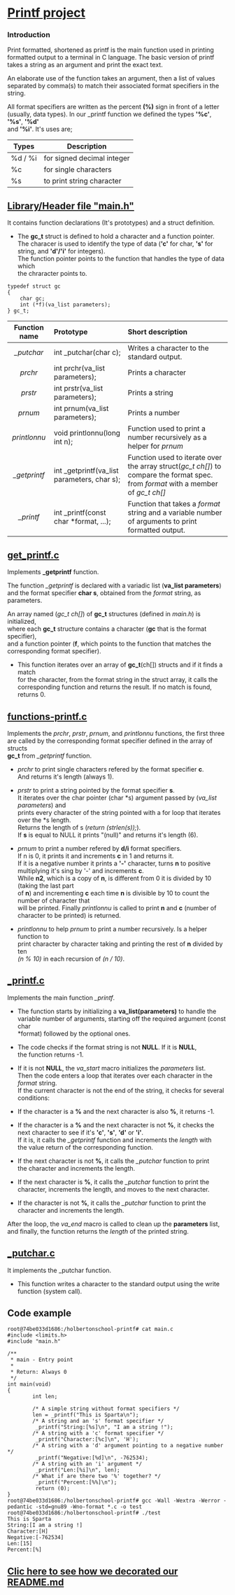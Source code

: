 # [Printf project](https://github.com/Mtiass/holbertonschool-printf/tree/master) 

### Introduction

Print formatted, shortened as printf is the main function used in printing\
formatted output to a terminal in C language. The basic version of printf\
takes a string as an argument and print the exact text.

An elaborate use of the function takes an argument, then a list of values\
separated by comma(s) to match their associated format specifiers in the
string.

All format specifiers are written as the percent **(%)** sign in front of a letter\
(usually, data types). In our _printf function we defined the types **'%c'**, **'%s'**, **'%d'**\
and **'%i'**. It's uses are;

| Types   | Description |
| ----------- | ----------- |
| %d / %i |for signed decimal integer|
|  %c     | for single characters|
|  %s     | to print string character|


## [Library/Header file "main.h"](https://github.com/Mtiass/holbertonschool-printf/blob/master/main.h)

It contains function declarations (It's prototypes) and a struct definition.

- The **gc_t** struct is defined to hold a character and a function pointer.\
The characer is used to identify the type of data (**'c'** for char, **'s'** for\
string, and **'d'/'i'** for integers).\
The function pointer points to the function that handles the type of data which\
the chraracter points to.
```
typedef struct gc
{
	char gc;
	int (*f)(va_list parameters);
} gc_t;
```
| Function name | Prototype  | Short description |
| :------------: |:---------------| :-----|
| *_putchar* | int _putchar(char c);| Writes a character to the standard output. |
| *prchr*   | int prchr(va_list parameters); | Prints a character |
| *prstr* | int prstr(va_list parameters);  | Prints a string |
| *prnum* | int prnum(va_list parameters);  | Prints a number |
| *printlonnu* | void printlonnu(long int n); | Function used to print a number recursively as a helper for  *prnum* |
| *_getprintf* | int _getprintf(va_list parameters, char s);  | Function used to iterate over the array struct(*gc_t ch[]*) to compare the format spec. from *format* with a member of *gc_t ch[]* |
| *_printf* | int _printf(const char *format, ...);  | Function that takes a *format* string and a variable number of arguments to print formatted output. |


## [get\_printf.c](https://github.com/Mtiass/holbertonschool-printf/blob/master/get_printf.c) 

Implements **_getprintf** function.

The function *_getprintf* is declared with a variadic list (**va_list parameters**)\
and the format specifier **char s**, obtained from the *format* string, as parameters.

An array named (*gc_t ch[]*) of **gc\_t** structures (defined in *main.h*) is initialized,\
where each **gc\_t** structure contains a character (**gc** that is the format specifier),\
and a function pointer (**f**, which points to the function that matches the\
corresponding format specifier).

- This function iterates over an array of **gc_t**(ch[]) structs and if it finds a match\
for the character, from the format string in the struct array, it calls the\
corresponding function and returns the result. If no match is found, returns 0.


## [functions-printf.c](https://github.com/Mtiass/holbertonschool-printf/blob/master/functions-printf.c)

Implements the *prchr*, *prstr*, *prnum*, and *printlonnu* functions, the first three\
are called by the corresponding format specifier defined in the array of structs\
**gc_t** from *_getprintf* function. 

- *prchr* to print single characters refered by the format specifier **c**.\
  And returns it's length (always 1).

- *prstr* to print a string pointed by the format specifier **s**.\
  It iterates over the char pointer (char *s) argument passed by (*va_list parameters*) and\
  prints every character of the string pointed with a for loop that iterates over the *s length.\
  Returns the length of s (*return (strlen(s));*).\
  If **s** is equal to NULL it prints "(null)" and returns it's length (6).
  
- *prnum* to print a number refered by **d/i** format specifiers.\
  If n is 0, it prints it and increments **c** in 1 and returns it.\
  If it is a negative number it prints a **'-'** character, turns **n** to positive\
  multiplying it's sing by '-' and increments **c**.\
  While **n2**, which is a copy of **n**, is different from 0 it is divided by 10 (taking the last part\
  of **n**) and incrementing **c** each time **n** is divisible by 10 to count the number of character that\
  will be printed.
  Finally *printlonnu* is called to print **n** and **c** (number of character to be printed) is returned.
  
- *printlonnu* to help *prnum* to print a number recursively. Is a helper function to\
  print character by character taking and printing the rest of **n** divided by ten\
  *(n % 10)* in each recursion of *(n / 10)*.

## [\_printf.c](https://github.com/Mtiass/holbertonschool-printf/blob/master/_printf.c) 

Implements the main function *_printf*.

- The function starts by initializing a **va_list(parameters)** to handle the\
variable number of arguments, starting off the required argument (const char\
*format) followed by the optional ones.

- The code checks if the format string is not **NULL**. If it is **NULL**,\
the function returns -1.
 
- If it is not **NULL**, the *va_start* macro initializes the *parameters* list.\
Then the code enters a loop that iterates over each character in the *format* string.\
If the current character is not the end of the string, it checks for several
conditions:

- If the character is a **%** and the next character is also **%**, it returns -1.

- If the character is a **%** and the next character is not **%**, it checks the\
next character to see if it's **'c'**, **'s'**, **'d'** or **'i'**.\
If it is, it calls the *_getprintf* function and increments the *length* with\
the value return of the corresponding function.

-  If the next character is not **%**, it calls the *_putchar* function to print\
the character and increments the length.

- If the next character is **%**, it calls the *_putchar* function to print the\
character, increments the length, and moves to the next character.

- If the character is not **%**, it calls the *_putchar* function to print the\
character and increments the length.

After the loop, the *va\_end* macro is called to clean up the **parameters** list,\
and finally, the function returns the *length* of the printed string.

## [\_putchar.c](https://github.com/Mtiass/holbertonschool-printf/blob/master/_putchar.c)

It implements the _putchar function.

- This function writes a character to the standard output using the write\
function (system call).

## Code example
```
root@74be033d1686:/holbertonschool-printf# cat main.c
#include <limits.h>
#include "main.h"

/**
 * main - Entry point
 *
 * Return: Always 0
 */
int main(void)
{
        int len;

        /* A simple string without format specifiers */
        len = _printf("This is Sparta\n");
        /* A string and an 's' format specifier */
         _printf("String:[%s]\n", "I am a string !");
        /* A string with a 'c' format specifier */
         _printf("Character:[%c]\n", 'H');
        /* A string with a 'd' argument pointing to a negative number */
         _printf("Negative:[%d]\n", -762534);
        /* A string with an 'i' argument */
         _printf("Len:[%i]\n", len);
        /* What if are there two '%' together? */
         _printf("Percent:[%%]\n");
         return (0);
}
root@74be033d1686:/holbertonschool-printf# gcc -Wall -Wextra -Werror -pedantic -std=gnu89 -Wno-format *.c -o test
root@74be033d1686:/holbertonschool-printf# ./test
This is Sparta
String:[I am a string !]
Character:[H]
Negative:[-762534]
Len:[15]
Percent:[%]
```
## [Clic here to see how we decorated our README.md](https://www.markdownguide.org/basic-syntax/)
